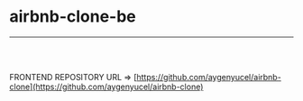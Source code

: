 # airbnb-clone-be
-------
</br>
</br>

FRONTEND REPOSITORY URL => [https://github.com/aygenyucel/airbnb-clone](https://github.com/aygenyucel/airbnb-clone)

